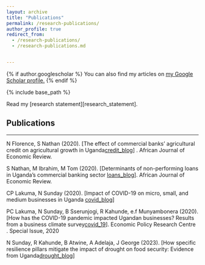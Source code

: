```yaml
---
layout: archive
title: "Publications"
permalink: /research-publications/
author_profile: true
redirect_from: 
  - /research-publications/
  - /research-publications.md


---
```


{% if author.googlescholar %}
  You can also find my articles on <u><a href="{{author.googlescholar}}">my Google Scholar profile</a>.</u>
{% endif %}

{% include base_path %}

Read my [research statement][research_statement].



## Publications
---
N Florence, S Nathan (2020). [The effect of commercial banks’ agricultural credit on agricultural growth in Uganda[credit_blog]] . African Journal of Economic Review.


S Nathan, M Ibrahim, M Tom (2020). [Determinants of non-performing loans in Uganda’s commercial banking sector [loans_blog]]. African Journal of Economic Review.

CP Lakuma, N Sunday (2020). [Impact of COVID-19 on micro, small, and medium businesses in Uganda [covid_blog]]

PC Lakuma, N Sunday, B Sserunjogi, R Kahunde, e.f Munyambonera (2020). [How has the COVID-19 pandemic impacted Ugandan businesses? Results from a business climate survey[covid_19]]. Economic Policy Research Centre . Special Issue, 2020

N Sunday, R Kahunde, B Atwine, A Adelaja, J George (2023). [How specific resilience pillars mitigate the impact of drought on food security: Evidence from Uganda[drought_blog]]



[credit_blog]: https://www.ajol.info/index.php/ajer/article/view/192203
[loans_blog]: https://www.ajol.info/index.php/ajer/article/view/192192
[covid_blog]: https://policycommons.net/artifacts/4139952/impact-of-covid-19-on-micro-small-and-medium-businesses-in-uganda/4948149/ 
[covid_19]: https://www.voced.edu.au/content/ngv:86700
[drought_blog]: https://link.springer.com/article/10.1007/s12571-022-01313-9

